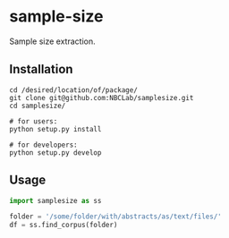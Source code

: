# sample-size
Sample size extraction.

Installation
--
```shell
cd /desired/location/of/package/
git clone git@github.com:NBCLab/samplesize.git
cd samplesize/

# for users:
python setup.py install

# for developers:
python setup.py develop
```

Usage
--
```python
import samplesize as ss

folder = '/some/folder/with/abstracts/as/text/files/'
df = ss.find_corpus(folder)
```
